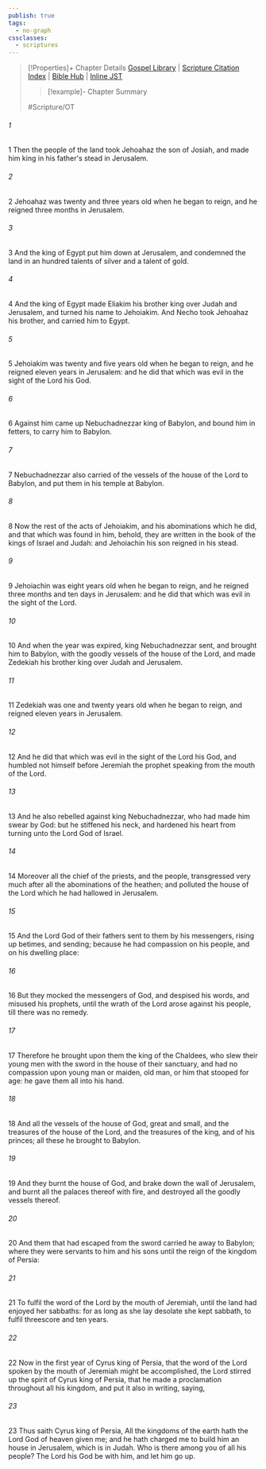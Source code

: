 ```yaml
---
publish: true
tags:
  - no-graph
cssclasses:
  - scriptures
---
```

>[!Properties]+ Chapter Details
>[Gospel Library](https://churchofjesuschrist.org/study/scriptures/ot/2-chr/36?lang=eng)    |    [Scripture Citation Index](https://scriptures.byu.edu/#07224::c07224)    |    [Bible Hub](https://biblehub.com/2_chronicles/36.htm)    |    [Inline JST](https://scripturetoolbox.com/html/ic/2Chronicles/36.html)
>>[!example]- Chapter Summary
>> 
> 
>
>#Scripture/OT
###### 1
1 Then the people of the land took Jehoahaz the son of Josiah, and made him king in his father's stead in Jerusalem.
###### 2
2 Jehoahaz was twenty and three years old when he began to reign, and he reigned three months in Jerusalem.
###### 3
3 And the king of Egypt put him down at Jerusalem, and condemned the land in an hundred talents of silver and a talent of gold.
###### 4
4 And the king of Egypt made Eliakim his brother king over Judah and Jerusalem, and turned his name to Jehoiakim. And Necho took Jehoahaz his brother, and carried him to Egypt.
###### 5
5 Jehoiakim was twenty and five years old when he began to reign, and he reigned eleven years in Jerusalem: and he did that which was evil in the sight of the Lord his God.
###### 6
6 Against him came up Nebuchadnezzar king of Babylon, and bound him in fetters, to carry him to Babylon.
###### 7
7 Nebuchadnezzar also carried of the vessels of the house of the Lord to Babylon, and put them in his temple at Babylon.
###### 8
8 Now the rest of the acts of Jehoiakim, and his abominations which he did, and that which was found in him, behold, they are written in the book of the kings of Israel and Judah: and Jehoiachin his son reigned in his stead.
###### 9
9 Jehoiachin was eight years old when he began to reign, and he reigned three months and ten days in Jerusalem: and he did that which was evil in the sight of the Lord.
###### 10
10 And when the year was expired, king Nebuchadnezzar sent, and brought him to Babylon, with the goodly vessels of the house of the Lord, and made Zedekiah his brother king over Judah and Jerusalem.
###### 11
11 Zedekiah was one and twenty years old when he began to reign, and reigned eleven years in Jerusalem.
###### 12
12 And he did that which was evil in the sight of the Lord his God, and humbled not himself before Jeremiah the prophet speaking from the mouth of the Lord.
###### 13
13 And he also rebelled against king Nebuchadnezzar, who had made him swear by God: but he stiffened his neck, and hardened his heart from turning unto the Lord God of Israel.
###### 14
14 Moreover all the chief of the priests, and the people, transgressed very much after all the abominations of the heathen; and polluted the house of the Lord which he had hallowed in Jerusalem.
###### 15
15 And the Lord God of their fathers sent to them by his messengers, rising up betimes, and sending; because he had compassion on his people, and on his dwelling place:
###### 16
16 But they mocked the messengers of God, and despised his words, and misused his prophets, until the wrath of the Lord arose against his people, till there was no remedy.
###### 17
17 Therefore he brought upon them the king of the Chaldees, who slew their young men with the sword in the house of their sanctuary, and had no compassion upon young man or maiden, old man, or him that stooped for age: he gave them all into his hand.
###### 18
18 And all the vessels of the house of God, great and small, and the treasures of the house of the Lord, and the treasures of the king, and of his princes; all these he brought to Babylon.
###### 19
19 And they burnt the house of God, and brake down the wall of Jerusalem, and burnt all the palaces thereof with fire, and destroyed all the goodly vessels thereof.
###### 20
20 And them that had escaped from the sword carried he away to Babylon; where they were servants to him and his sons until the reign of the kingdom of Persia:
###### 21
21 To fulfil the word of the Lord by the mouth of Jeremiah, until the land had enjoyed her sabbaths: for as long as she lay desolate she kept sabbath, to fulfil threescore and ten years.
###### 22
22 Now in the first year of Cyrus king of Persia, that the word of the Lord spoken by the mouth of Jeremiah might be accomplished, the Lord stirred up the spirit of Cyrus king of Persia, that he made a proclamation throughout all his kingdom, and put it also in writing, saying,
###### 23
23 Thus saith Cyrus king of Persia, All the kingdoms of the earth hath the Lord God of heaven given me; and he hath charged me to build him an house in Jerusalem, which is in Judah. Who is there among you of all his people? The Lord his God be with him, and let him go up.
